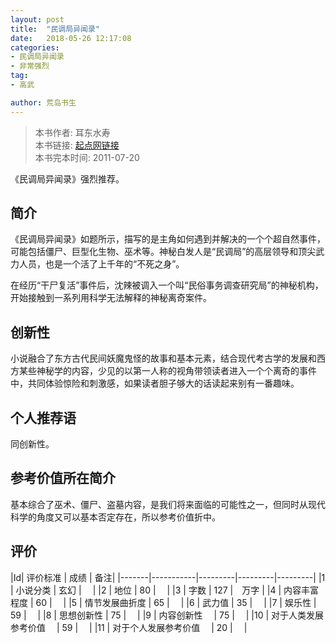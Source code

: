 ```yaml
---
layout: post
title:  "民调局异闻录"
date:   2018-05-26 12:17:08
categories:
- 民调局异闻录
- 非常强烈
tag:
- 高武

author: 荒岛书生
---
```


> 本书作者:  耳东水寿  
> 本书链接:  [起点网链接](https://book.qidian.com/info/1001892792)  
> 本书完本时间: 2011-07-20

《民调局异闻录》强烈推荐。
<!---more--->

## 简介
《民调局异闻录》如题所示，描写的是主角如何遇到并解决的一个个超自然事件，可能包括僵尸、巨型化生物、巫术等。神秘白发人是“民调局”的高层领导和顶尖武力人员，也是一个活了上千年的“不死之身”。

在经历“干尸复活”事件后，沈辣被调入一个叫“民俗事务调查研究局”的神秘机构，开始接触到一系列用科学无法解释的神秘离奇案件。

## 创新性
小说融合了东方古代民间妖魔鬼怪的故事和基本元素，结合现代考古学的发展和西方某些神秘学的内容，少见的以第一人称的视角带领读者进入一个个离奇的事件中，共同体验惊险和刺激感，如果读者胆子够大的话读起来别有一番趣味。

## 个人推荐语
同创新性。

## 参考价值所在简介
基本综合了巫术、僵尸、盗墓内容，是我们将来面临的可能性之一，但同时从现代科学的角度又可以基本否定存在，所以参考价值折中。

## 评价

|Id| 评价标准   |  成绩 | 备注|
|-------|-----------|---------|---------|---------|
|1 | 小说分类        | 玄幻  |　 |
|2 | 地位            | 80  |　 |
|3 | 字数            | 127  |　万字 |
|4 | 内容丰富程度     | 60  |　 |
|5 | 情节发展曲折度    | 65  |　 |
|6 | 武力值          | 35  |　 |
|7 | 娱乐性           | 59  |　 |
|8 | 思想创新性       | 75  |　 |
|9 | 内容创新性　      | 75  |　 |
|10 | 对于人类发展参考价值　        | 59  |　 |
|11 | 对于个人发展参考价值　        | 20  |　 |
